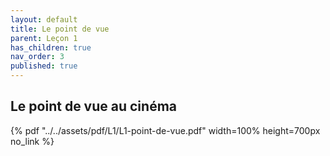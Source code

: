 ```yaml
---
layout: default
title: Le point de vue
parent: Leçon 1
has_children: true
nav_order: 3
published: true
---
```


## Le point de vue au cinéma

{% pdf "../../assets/pdf/L1/L1-point-de-vue.pdf" width=100% height=700px no_link %}